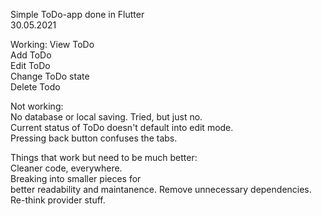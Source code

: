 Simple ToDo-app done in Flutter  
30.05.2021  

Working:
    View ToDo     
    Add ToDo  
    Edit ToDo  
    Change ToDo state  
    Delete Todo  
      
Not working:  
    No database or local saving. Tried, but just no.  
    Current status of ToDo doesn't default into edit mode.  
    Pressing back button confuses the tabs.  
  
Things that work but need to be much better:  
    Cleaner code, everywhere.  
    Breaking into smaller pieces for    
    better readability and maintanence.
    Remove unnecessary dependencies.
    Re-think provider stuff.   
    
    